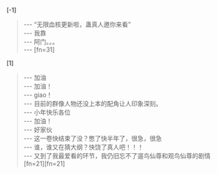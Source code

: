
[-1] 
>--- “无限血核更新啦，蛊真人邀你来看”<br>
>--- 我靠<br>
>--- 阿门。。。<br>
>--- [fn=31]<br>

[1] 
>--- 加油<br>
>--- 加油！<br>
>--- giao！<br>
>--- 目前的群像人物还没上本的配角让人印象深刻。<br>
>--- 小年快乐各位<br>
>--- 加油！<br>
>--- 好家伙<br>
>--- 这一卷快结束了没？憋了快半年了，很急，很急<br>
>--- 谁，谁又在猜大纲？快饶了真人吧！！！<br>
>--- 又到了我最爱看的环节，我仍旧忘不了遛鸟仙尊和观鸟仙尊的剧情[fn=21][fn=21]<br>
